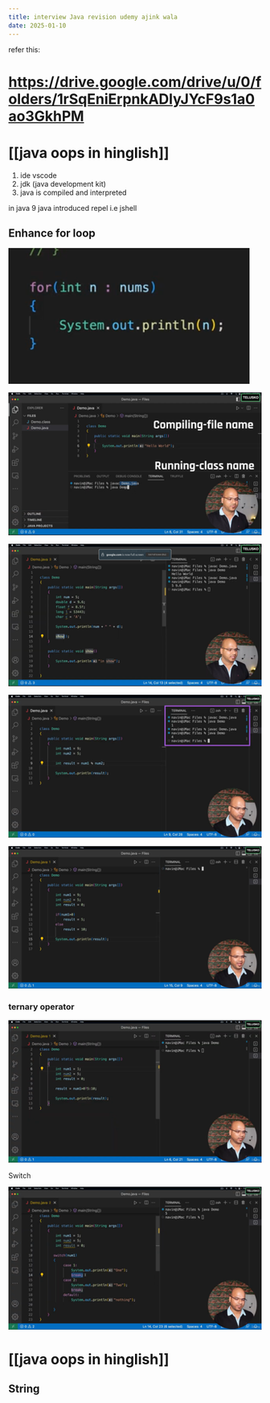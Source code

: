 ```yaml
---
title: interview Java revision udemy ajink wala
date: 2025-01-10
---
```




refer this:
# https://drive.google.com/drive/u/0/folders/1rSqEniErpnkADlyJYcF9s1a0ao3GkhPM


# [[java oops in hinglish]]


1. ide vscode
2. jdk (java development kit)
3. java is compiled and interpreted

in java 9  java introduced repel i.e jshell


## Enhance for loop

![alt text](Pastedimage20241227174236.png)

![alt text](Pastedimage20241227153317.png)


![alt text](Pastedimage20241227153636.png)



![alt text](Pastedimage20241227153941.png)


![alt text](Pastedimage20241227154425.png)

### ternary operator

![alt text](Pastedimage20241227154541.png)

Switch

![alt text](Pastedimage20241227154648.png)



# [[java oops in hinglish]]



## String

